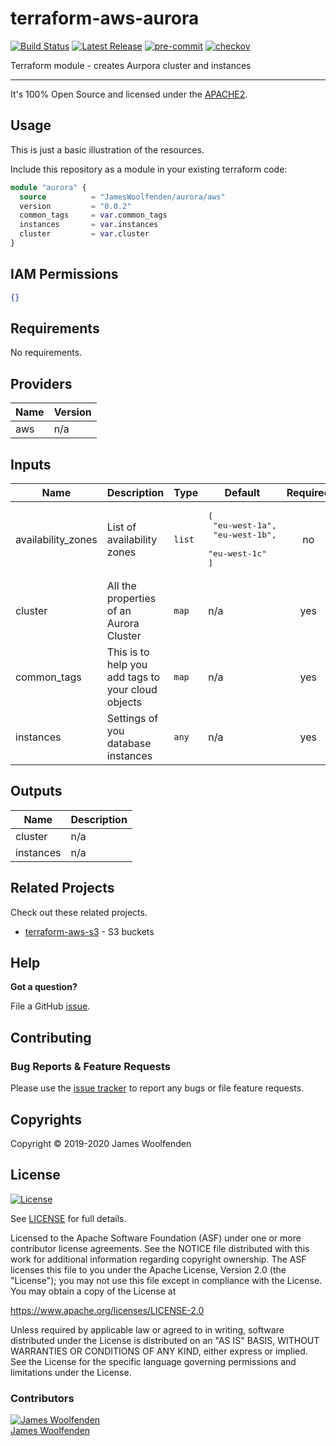 # terraform-aws-aurora

[![Build Status](https://github.com/JamesWoolfenden/terraform-aws-aurora/workflows/Verify%20and%20Bump/badge.svg?branch=master)](https://github.com/JamesWoolfenden/terraform-aws-aurora)
[![Latest Release](https://img.shields.io/github/release/JamesWoolfenden/terraform-aws-aurora.svg)](https://github.com/JamesWoolfenden/terraform-aws-aurora/releases/latest)
[![pre-commit](https://img.shields.io/badge/pre--commit-enabled-brightgreen?logo=pre-commit&logoColor=white)](https://github.com/pre-commit/pre-commit)
[![checkov](https://img.shields.io/badge/checkov-verified-brightgreen)](https://www.checkov.io/)

Terraform module - creates Aurpora cluster and instances

---

It's 100% Open Source and licensed under the [APACHE2](LICENSE).

## Usage

This is just a basic illustration of the resources.

Include this repository as a module in your existing terraform code:

```terraform
module "aurora" {
  source          = "JamesWoolfenden/aurora/aws"
  version         = "0.0.2"
  common_tags     = var.common_tags
  instances       = var.instances
  cluster         = var.cluster
}
```

## IAM Permissions

```json
{}
```

<!-- BEGINNING OF PRE-COMMIT-TERRAFORM DOCS HOOK -->
## Requirements

No requirements.

## Providers

| Name | Version |
|------|---------|
| aws | n/a |

## Inputs

| Name | Description | Type | Default | Required |
|------|-------------|------|---------|:--------:|
| availability\_zones | List of availability zones | `list` | <pre>[<br>  "eu-west-1a",<br>  "eu-west-1b",<br>  "eu-west-1c"<br>]</pre> | no |
| cluster | All the properties of an Aurora Cluster | `map` | n/a | yes |
| common\_tags | This is to help you add tags to your cloud objects | `map` | n/a | yes |
| instances | Settings of you database instances | `any` | n/a | yes |

## Outputs

| Name | Description |
|------|-------------|
| cluster | n/a |
| instances | n/a |

<!-- END OF PRE-COMMIT-TERRAFORM DOCS HOOK -->

## Related Projects

Check out these related projects.

- [terraform-aws-s3](https://github.com/jameswoolfenden/terraform-aws-s3) - S3 buckets

## Help

**Got a question?**

File a GitHub [issue](https://github.com/JamesWoolfenden/terraform-aws-aurora/issues).

## Contributing

### Bug Reports & Feature Requests

Please use the [issue tracker](https://github.com/JamesWoolfenden/terraform-aws-aurora/issues) to report any bugs or file feature requests.

## Copyrights

Copyright © 2019-2020 James Woolfenden

## License

[![License](https://img.shields.io/badge/License-Apache%202.0-blue.svg)](https://opensource.org/licenses/Apache-2.0)

See [LICENSE](LICENSE) for full details.

Licensed to the Apache Software Foundation (ASF) under one
or more contributor license agreements. See the NOTICE file
distributed with this work for additional information
regarding copyright ownership. The ASF licenses this file
to you under the Apache License, Version 2.0 (the
"License"); you may not use this file except in compliance
with the License. You may obtain a copy of the License at

<https://www.apache.org/licenses/LICENSE-2.0>

Unless required by applicable law or agreed to in writing,
software distributed under the License is distributed on an
"AS IS" BASIS, WITHOUT WARRANTIES OR CONDITIONS OF ANY
KIND, either express or implied. See the License for the
specific language governing permissions and limitations
under the License.

### Contributors

[![James Woolfenden][jameswoolfenden_avatar]][jameswoolfenden_homepage]<br/>[James Woolfenden][jameswoolfenden_homepage]

[jameswoolfenden_homepage]: https://github.com/jameswoolfenden
[jameswoolfenden_avatar]: https://github.com/jameswoolfenden.png?size=150
[github]: https://github.com/jameswoolfenden
[linkedin]: https://www.linkedin.com/in/jameswoolfenden/
[twitter]: https://twitter.com/JimWoolfenden
[share_twitter]: https://twitter.com/intent/tweet/?text=terraform-aws-aurora&url=https://github.com/JamesWoolfenden/terraform-aws-aurora
[share_linkedin]: https://www.linkedin.com/shareArticle?mini=true&title=terraform-aws-aurora&url=https://github.com/JamesWoolfenden/terraform-aws-aurora
[share_reddit]: https://reddit.com/submit/?url=https://github.com/JamesWoolfenden/terraform-aws-aurora
[share_facebook]: https://facebook.com/sharer/sharer.php?u=https://github.com/JamesWoolfenden/terraform-aws-aurora
[share_email]: mailto:?subject=terraform-aws-aurora&body=https://github.com/JamesWoolfenden/terraform-aws-aurora
